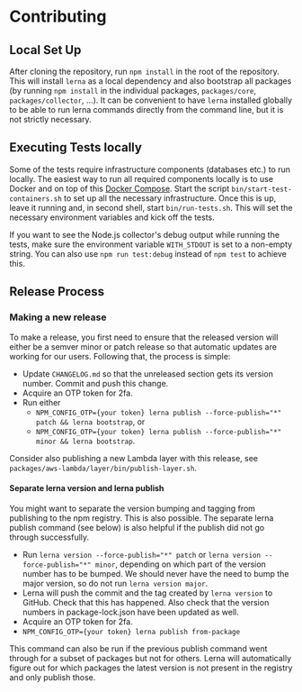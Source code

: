 # Contributing

## Local Set Up
After cloning the repository, run `npm install` in the root of the repository. This will install `lerna` as a local dependency and also bootstrap all packages (by running `npm install` in the individual packages, `packages/core`, `packages/collector`, ...). It can be convenient to have `lerna` installed globally to be able to run lerna commands directly from the command line, but it is not strictly necessary.

## Executing Tests locally
Some of the tests require infrastructure components (databases etc.) to run locally. The easiest way to run all required components locally is to use Docker and on top of this [Docker Compose](https://docs.docker.com/compose/). Start the script `bin/start-test-containers.sh` to set up all the necessary infrastructure. Once this is up, leave it running and, in second shell, start `bin/run-tests.sh`. This will set the necessary environment variables and kick off the tests.

If you want to see the Node.js collector's debug output while running the tests, make sure the environment variable `WITH_STDOUT` is set to a non-empty string. You can also use `npm run test:debug` instead of `npm test` to achieve this.

## Release Process

### Making a new release
To make a release, you first need to ensure that the released version will either be a semver minor or patch release so that automatic updates are working for our users. Following that, the process is simple:

- Update `CHANGELOG.md` so that the unreleased section gets its version number. Commit and push this change.
- Acquire an OTP token for 2fa.
- Run either
    - `NPM_CONFIG_OTP={your token} lerna publish --force-publish="*" patch && lerna bootstrap`, or
    - `NPM_CONFIG_OTP={your token} lerna publish --force-publish="*" minor && lerna bootstrap`.

Consider also publishing a new Lambda layer with this release, see `packages/aws-lambda/layer/bin/publish-layer.sh`.

#### Separate lerna version and lerna publish
You might want to separate the version bumping and tagging from publishing to the npm registry. This is also possible. The separate lerna publish command (see below) is also helpful if the publish did not go through successfully.

- Run `lerna version --force-publish="*" patch` or `lerna version --force-publish="*" minor`, depending on which part of the version number has to be bumped. We should never have the need to bump the major version, so do not run `lerna version major`.
- Lerna will push the commit and the tag created by `lerna version` to GitHub. Check that this has happened. Also check that the version numbers in package-lock.json have been updated as well.
- Acquire an OTP token for 2fa.
- `NPM_CONFIG_OTP={your token} lerna publish from-package`

This command can also be run if the previous publish command went through for a subset of packages but not for others. Lerna will automatically figure out for which packages the latest version is not present in the registry and only publish those.
